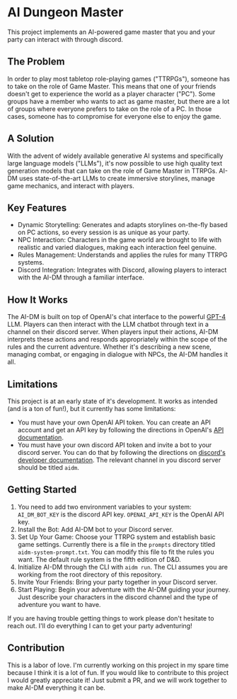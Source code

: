 # AI Dungeon Master

This project implements an AI-powered game master that you and your party can interact with through discord.

## The Problem
In order to play most tabletop role-playing games ("TTRPGs"), someone has to take on the role of Game Master. This means that one of your friends doesn't get to experience the world as a player character ("PC"). Some groups have a member who wants to act as game master, but there are a lot of groups where everyone prefers to take on the role of a PC. In those cases, someone has to compromise for everyone else to enjoy the game.

## A Solution
With the advent of widely available generative AI systems and specifically large language models ("LLMs"), it's now possible to use high quality text generation models that can take on the role of Game Master in TTRPGs. AI-DM uses state-of-the-art LLMs to create immersive storylines, manage game mechanics, and interact with players.

## Key Features
* Dynamic Storytelling: Generates and adapts storylines on-the-fly based on PC actions, so every session is as unique as your party.
* NPC Interaction: Characters in the game world are brought to life with realistic and varied dialogues, making each interaction feel genuine.
* Rules Management: Understands and applies the rules for many TTRPG systems.
* Discord Integration: Integrates with Discord, allowing players to interact with the AI-DM through a familiar interface.

## How It Works
The AI-DM is built on top of OpenAI's chat interface to the powerful [GPT-4](https://openai.com/gpt-4) LLM. Players can then interact with the LLM chatbot through text in a channel on their discord server. When players input their actions, AI-DM interprets these actions and responds appropriately within the scope of the rules and the current adventure. Whether it's describing a new scene, managing combat, or engaging in dialogue with NPCs, the AI-DM handles it all.

## Limitations
This project is at an early state of it's development. It works as intended (and is a ton of fun!), but it currently has some limitations:
* You must have your own OpenAI API token. You can create an API account and get an API key by following the directions in OpenAI's [API documentation](https://openai.com/product).
* You must have your own discord API token and invite a bot to your discord server. You can do that by following the directions on [discord's developer documentation](https://discord.com/developers/docs/intro). The relevant channel in you discord server should be titled `aidm`.

## Getting Started
1. You need to add two environment variables to your system: `AI_DM_BOT_KEY` is the discord API key. `OPENAI_API_KEY` is the OpenAI API key.
2. Install the Bot: Add AI-DM bot to your Discord server.
3. Set Up Your Game: Choose your TTRPG system and establish basic game settings. Currently there is a file in the `prompts` directory titled `aidm-system-prompt.txt`. You can modify this file to fit the rules you want. The default rule system is the fifth edition of D&D.
4. Initialize AI-DM through the CLI with `aidm run`. The CLI assumes you are working from the root directory of this repository.
5. Invite Your Friends: Bring your party together in your Discord server.
6. Start Playing: Begin your adventure with the AI-DM guiding your journey. Just describe your characters in the discord channel and the type of adventure you want to have.

If you are having trouble getting things to work please don't hesitate to reach out. I'll do everything I can to get your party adventuring!

## Contribution
This is a labor of love. I'm currently working on this project in my spare time because I think it is a lot of fun. If you would like to contribute to this project I would greatly appreciate it! Just submit a PR, and we will work together to make AI-DM everything it can be.
